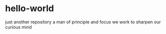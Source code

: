 # hello-world
just another repository
a man of principle and focus
we work to sharpen our curious mind
